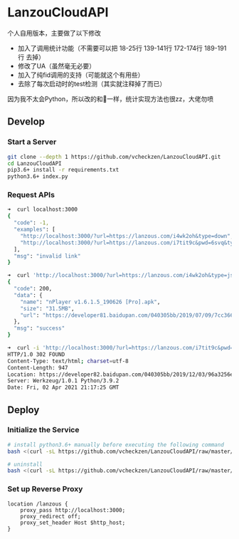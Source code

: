# LanzouCloudAPI
个人自用版本，主要做了以下修改
- 加入了调用统计功能（不需要可以把 18-25行 139-141行 172-174行 189-191行 去掉）
- 修改了UA（虽然毫无必要）
- 加入了纯fid调用的支持（可能就这个有用些）
- 去除了每次启动时的test检测（其实就注释掉了而已）

因为我不太会Python，所以改的和💩一样，统计实现方法也很zz，大佬勿喷
## Develop

### Start a Server

<!-- https://blog.csdn.net/COCO56/article/details/105959190 -->

```bash
git clone --depth 1 https://github.com/vcheckzen/LanzouCloudAPI.git
cd LanzouCloudAPI
pip3.6+ install -r requirements.txt
python3.6+ index.py
```

### Request APIs

```bash
➜  curl localhost:3000
{
  "code": -1,
  "examples": [
    "http://localhost:3000/?url=https://lanzous.com/i4wk2oh&type=down",
    "http://localhost:3000/?url=https://lanzous.com/i7tit9c&pwd=6svq&type=json"
  ],
  "msg": "invalid link"
}

➜  curl 'http://localhost:3000/?url=https://lanzous.com/i4wk2oh&type=json'
{
  "code": 200,
  "data": {
    "name": "nPlayer v1.6.1.5_190626 [Pro].apk",
    "size": "31.5MB",
    "url": "https://developer81.baidupan.com/040305bb/2019/07/09/7cc366020ff1530865f7e0c70d95a56e.apk?st=7xswzKkJd_WdJRAeYoFMiw&e=1617400107&b=BjoJWVQ4VzNWelZlAyEDJwIhWTRXeFdnUi8MMFZ_aVmFSXwo7VG1ZbAVmAmZXMQElUlwNAQJxUTgIBg0uUTcDcQY_a&fi=9965077&pid=120-229-85-16&up="
  },
  "msg": "success"
}

➜  curl -i 'http://localhost:3000/?url=https://lanzous.com/i7tit9c&pwd=6svq&type=down'
HTTP/1.0 302 FOUND
Content-Type: text/html; charset=utf-8
Content-Length: 947
Location: https://developer82.baidupan.com/040305bb/2019/12/03/96a3256ec57b632c34573353faaaea0a.apk?st=mHnA5SXouIMzjISkFVz-Yg&e=1617400245&b=BLFZzQK3Ur8E9gLSUeQOpATnCGdRfgo8U19YZgEoBDUCfgw0U7QDkgLiBLoC9VTWALJbnFDDA_bBUqgGcAOBR2gTeWRsCZ1I2BCQCIFF4DkcEPggwUbUKglO7WLMBtgS_bArQMtVPWA_bACzATmArRUxgDlW_bFQ8gOFVOEBuQCMUX0EN1kpAmk_c&fi=14862322&pid=120-229-85-16&up=
Server: Werkzeug/1.0.1 Python/3.9.2
Date: Fri, 02 Apr 2021 21:17:25 GMT
```

## Deploy

### Initialize the Service

```bash
# install python3.6+ manually before executing the following command
bash <(curl -sL https://github.com/vcheckzen/LanzouCloudAPI/raw/master/setup.sh)

# uninstall
bash <(curl -sL https://github.com/vcheckzen/LanzouCloudAPI/raw/master/setup.sh) uninstall
```

### Set up Reverse Proxy

```nginx
location /lanzous {
    proxy_pass http://localhost:3000;
    proxy_redirect off;
    proxy_set_header Host $http_host;
}
```
